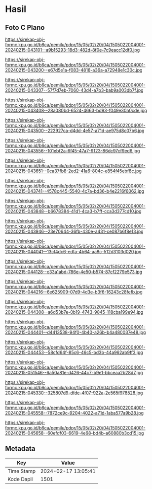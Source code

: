 # Hasil

## Foto C Plano

https://sirekap-obj-formc.kpu.go.id/b6ca/pemilu/pdpr/15/05/02/20/04/1505022004001-20240215-043101--a9b15293-18d3-482d-8f0e-7c9eacc12df0.jpg

https://sirekap-obj-formc.kpu.go.id/b6ca/pemilu/pdpr/15/05/02/20/04/1505022004001-20240215-043200--e67d5e1a-f083-4818-a36a-a72948e1c30c.jpg

https://sirekap-obj-formc.kpu.go.id/b6ca/pemilu/pdpr/15/05/02/20/04/1505022004001-20240215-043307--57f7d7eb-7060-43d4-a7b3-bab9a003db7f.jpg

https://sirekap-obj-formc.kpu.go.id/b6ca/pemilu/pdpr/15/05/02/20/04/1505022004001-20240215-043408--28a080bd-6524-4663-bd93-f049e30a0cde.jpg

https://sirekap-obj-formc.kpu.go.id/b6ca/pemilu/pdpr/15/05/02/20/04/1505022004001-20240215-043500--222927ca-d4dd-4e57-a71d-ae975d8c07b6.jpg

https://sirekap-obj-formc.kpu.go.id/b6ca/pemilu/pdpr/15/05/02/20/04/1505022004001-20240215-043556--101ebf2a-6f45-47a7-9123-86dc97cf9ed6.jpg

https://sirekap-obj-formc.kpu.go.id/b6ca/pemilu/pdpr/15/05/02/20/04/1505022004001-20240215-043651--0ca37fb8-2ed2-41a6-804c-e854f45ebf8c.jpg

https://sirekap-obj-formc.kpu.go.id/b6ca/pemilu/pdpr/15/05/02/20/04/1505022004001-20240215-043741--4578c445-5540-4c7a-bd36-b4e2216f6062.jpg

https://sirekap-obj-formc.kpu.go.id/b6ca/pemilu/pdpr/15/05/02/20/04/1505022004001-20240215-043848--b6678384-41d1-4ca3-b7ff-cca3d377cd10.jpg

https://sirekap-obj-formc.kpu.go.id/b6ca/pemilu/pdpr/15/05/02/20/04/1505022004001-20240215-043946--23e70644-36fb-430e-a431-ce087b6f8e13.jpg

https://sirekap-obj-formc.kpu.go.id/b6ca/pemilu/pdpr/15/05/02/20/04/1505022004001-20240215-044041--13cf4dc6-edfa-4b64-aa8c-512d3103d020.jpg

https://sirekap-obj-formc.kpu.go.id/b6ca/pemilu/pdpr/15/05/02/20/04/1505022004001-20240215-044128--c33a1abd-786e-4e50-b574-87cf2279e573.jpg

https://sirekap-obj-formc.kpu.go.id/b6ca/pemilu/pdpr/15/05/02/20/04/1505022004001-20240215-044216--6e625909-07d9-4d3e-b3f6-16243c28fefb.jpg

https://sirekap-obj-formc.kpu.go.id/b6ca/pemilu/pdpr/15/05/02/20/04/1505022004001-20240215-044308--a6d53b7e-0b19-4743-9845-118cba199e94.jpg

https://sirekap-obj-formc.kpu.go.id/b6ca/pemilu/pdpr/15/05/02/20/04/1505022004001-20240215-044401--d4413538-94f0-4b40-a26b-b4a480037e48.jpg

https://sirekap-obj-formc.kpu.go.id/b6ca/pemilu/pdpr/15/05/02/20/04/1505022004001-20240215-044453--58cfd64f-85c6-46c5-bd3b-44a962ab9ff3.jpg

https://sirekap-obj-formc.kpu.go.id/b6ca/pemilu/pdpr/15/05/02/20/04/1505022004001-20240215-051546--6a50a81e-d426-44c7-b9e1-bbceaa2b28d7.jpg

https://sirekap-obj-formc.kpu.go.id/b6ca/pemilu/pdpr/15/05/02/20/04/1505022004001-20240215-045330--325807d9-dfde-4f07-922a-2e565f978528.jpg

https://sirekap-obj-formc.kpu.go.id/b6ca/pemilu/pdpr/15/05/02/20/04/1505022004001-20240215-045558--7872ce9c-9204-4022-a71d-1aba577a9b28.jpg

https://sirekap-obj-formc.kpu.go.id/b6ca/pemilu/pdpr/15/05/02/20/04/1505022004001-20240215-045658--60efdf03-6619-4e68-bd4b-a60880b3cd15.jpg


## Metadata

| Key        | Value               |
| ---------- | ------------------- |
| Time Stamp | 2024-02-17 13:05:41 |
| Kode Dapil | 1501                |



